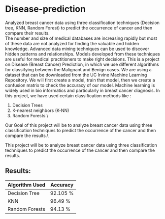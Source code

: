 # Disease-prediction
Analyzed breast cancer data using three classification techniques (Decision tree, KNN, Random Forest) to predict the occurrence of cancer and then compare their results.\
The number and size of medical databases are increasing rapidly but most of these data are not analyzed for finding the valuable and hidden knowledge. Advanced data mining techniques can be used to discover hidden patterns and relationships. Models developed from these techniques are useful for medical practitioners to make right decisions.
This is a project on Disease (Breast Cancer) Prediction, in which we use different algorithms for classifying between the Malignant and Benign cases. We are using a dataset that can be downloaded from the UC Irvine Machine Learning Repository.
We will first create a model, train that model, then we create a confusion matrix to check the accuracy of our model. 
Machine learning is widely used in bio informatics and particularly in breast cancer diagnosis. In this project, we have used certain classification methods like :
1. Decision Trees
2. K-nearest neighbors (K-NN) 
3. Random Forests	\

Our Goal of this project will be to analyze breast cancer data using three classification techniques to predict the occurrence of the cancer and then compare the results.\\

This project will be to analyze breast cancer data using three classification techniques to predict the occurrence of the cancer and then compare the results.

## Results:

| Algorithm Used   |    Accuracy      |
| -------------    | -------------    |
| Decision Tree    |     92.105 %     |
| KNN              |     96.49 %      |
| Random Forests   |     94.13 %      |
